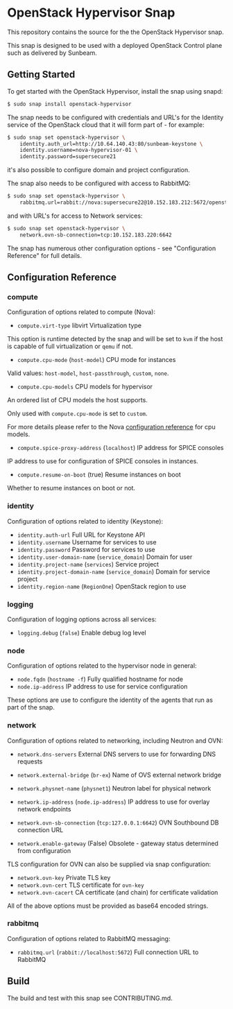 # OpenStack Hypervisor Snap

This repository contains the source for the the OpenStack Hypervisor snap.

This snap is designed to be used with a deployed OpenStack Control plane such
as delivered by Sunbeam.

## Getting Started

To get started with the OpenStack Hypervisor, install the snap using snapd:

```bash
$ sudo snap install openstack-hypervisor
```

The snap needs to be configured with credentials and URL's for the Identity
service of the OpenStack cloud that it will form part of - for example:

```bash
$ sudo snap set openstack-hypervisor \
    identity.auth_url=http://10.64.140.43:80/sunbeam-keystone \
    identity.username=nova-hypervisor-01 \
    identity.password=supersecure21
```

it's also possible to configure domain and project configuration.

The snap also needs to be configured with access to RabbitMQ:

```bash
$ sudo snap set openstack-hypervisor \
    rabbitmq.url=rabbit://nova:supersecure22@10.152.183.212:5672/openstack
```

and with URL's for access to Network services:

```bash
$ sudo snap set openstack-hypervisor \
    network.ovn-sb-connection=tcp:10.152.183.220:6642
```

The snap has numerous other configuration options - see "Configuration Reference"
for full details.

## Configuration Reference

### compute

Configuration of options related to compute (Nova):

* `compute.virt-type` libvirt Virtualization type

This option is runtime detected by the snap and will be set
to `kvm` if the host is capable of full virtualization or `qemu` if not.

* `compute.cpu-mode` (`host-model`) CPU mode for instances

Valid values: `host-model`, `host-passthrough`, `custom`, `none`.

* `compute.cpu-models` CPU models for hypervisor

An ordered list of CPU models the host supports.

Only used with `compute.cpu-mode` is set to `custom`.

For more details please refer to the Nova [configuration reference](https://docs.openstack.org/nova/latest/admin/cpu-models.html)
for cpu models.

* `compute.spice-proxy-address` (`localhost`) IP address for SPICE consoles

IP address to use for configuration of SPICE consoles in instances.

* `compute.resume-on-boot` (true) Resume instances on boot

Whether to resume instances on boot or not.

### identity

Configuration of options related to identity (Keystone):

* `identity.auth-url` Full URL for Keystone API
* `identity.username` Username for services to use
* `identity.password` Password for services to use
* `identity.user-domain-name` (`service_domain`) Domain for user
* `identity.project-name` (`services`) Service project
* `identity.project-domain-name` (`service_domain`) Domain for service project
* `identity.region-name` (`RegionOne`) OpenStack region to use

### logging

Configuration of logging options across all services:

* `logging.debug` (`false`) Enable debug log level

### node

Configuration of options related to the hypervisor node in general:

* `node.fqdn` (`hostname -f`) Fully qualified hostname for node
* `node.ip-address` IP address to use for service configuration

These options are use to configure the identity of the agents that
run as part of the snap.

### network

Configuration of options related to networking, including Neutron
and OVN:

* `network.dns-servers` External DNS servers to use for forwarding DNS requests

* `network.external-bridge` (`br-ex`)  Name of OVS external network bridge
* `network.physnet-name` (`physnet1`) Neutron label for physical network

* `network.ip-address` (`node.ip-address`) IP address to use for overlay network endpoints
* `network.ovn-sb-connection` (`tcp:127.0.0.1:6642`) OVN Southbound DB connection URL
* `network.enable-gateway` (False) Obsolete - gateway status determined from configuration

TLS configuration for OVN can also be supplied via snap configuration:

* `network.ovn-key` Private TLS key
* `network.ovn-cert` TLS certificate for `ovn-key`
* `network.ovn-cacert` CA certificate (and chain) for certificate validation

All of the above options must be provided as base64 encoded strings.

### rabbitmq

Configuration of options related to RabbitMQ messaging:

* `rabbitmq.url` (`rabbit://localhost:5672`) Full connection URL to RabbitMQ

## Build

The build and test with this snap see CONTRIBUTING.md.
